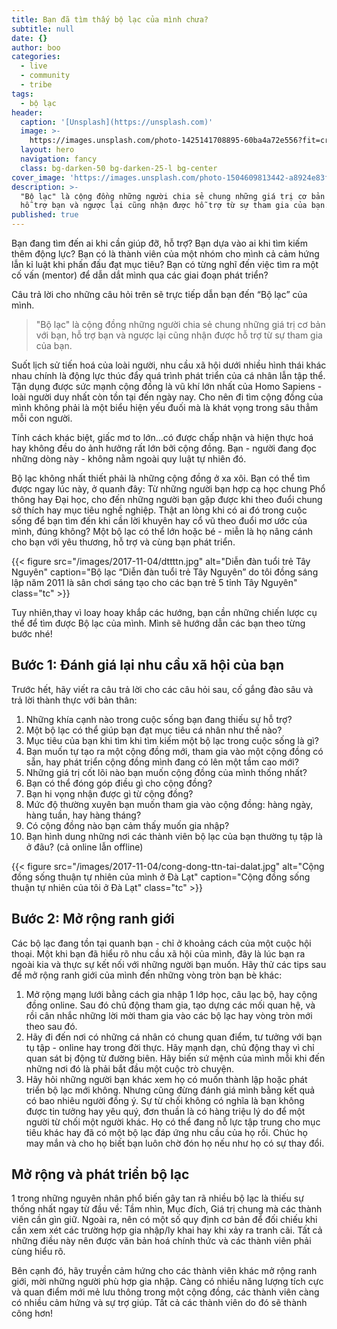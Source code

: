 ```yaml
---
title: Bạn đã tìm thấy bộ lạc của mình chưa?
subtitle: null
date: {}
author: boo
categories:
  - live
  - community
  - tribe
tags:
  - bộ lạc
header:
  caption: '[Unsplash](https://unsplash.com)'
  image: >-
    https://images.unsplash.com/photo-1425141708895-60ba4a72e556?fit=crop&w=1200&h=627
  layout: hero
  navigation: fancy
  class: bg-darken-50 bg-darken-25-l bg-center
cover_image: 'https://images.unsplash.com/photo-1504609813442-a8924e83f76e?w=800'
description: >-
  "Bộ lạc" là cộng đồng những người chia sẻ chung những giá trị cơ bản với bạn,
  hỗ trợ bạn và ngược lại cũng nhận được hỗ trợ từ sự tham gia của bạn.
published: true
---
```


Bạn đang tìm đến ai khi cần giúp đỡ, hỗ trợ? Bạn dựa vào ai khi tìm kiếm thêm động lực? Bạn có là thành viên của một nhóm cho mình cả cảm hứng lẫn kỉ luật khi phấn đấu đạt mục tiêu? Bạn có từng nghĩ đến việc tìm ra một cố vấn (mentor) để dẫn dắt mình qua các giai đoạn phát triển?

Câu trả lời cho những câu hỏi trên sẽ trực tiếp dẫn bạn đến “Bộ lạc” của mình.

> "Bộ lạc" là cộng đồng những người chia sẻ chung những giá trị cơ bản với bạn, hỗ trợ bạn và ngược lại cũng nhận được hỗ trợ từ sự tham gia của bạn.

Suốt lịch sử tiến hoá của loài người, nhu cầu xã hội dưới nhiều hình thái khác nhau chính là động lực thúc đẩy quá trình phát triển của cá nhân lẫn tập thể. Tận dụng được sức mạnh cộng đồng là vũ khí lớn nhất của Homo Sapiens - loài người duy nhất còn tồn tại đến ngày nay. Cho nên đi tìm cộng đồng của mình không phải là một biểu hiện yếu đuối mà là khát vọng trong sâu thẳm mỗi con người.

Tính cách khác biệt, giấc mơ to lớn...có được chấp nhận và hiện thực hoá hay không đều do ảnh hưởng rất lớn bởi cộng đồng. Bạn - người đang đọc những dòng này - không nằm ngoài quy luật tự nhiên đó.

Bộ lạc không nhất thiết phải là những cộng đồng ở xa xôi. Bạn có thể tìm được ngay lúc này, ở quanh đây: Từ những người bạn hợp cạ học chung Phổ thông hay Đại học, cho đến những người bạn gặp được khi theo đuổi chung sở thích hay mục tiêu nghề nghiệp. Thật an lòng khi có ai đó trong cuộc sống để bạn tìm đến khi cần lời khuyên hay cổ vũ theo đuổi mơ ước của mình, đúng không? Một bộ lạc có thể lớn hoặc bé - miễn là họ nâng cánh cho bạn với yêu thương, hỗ trợ và cùng bạn phát triển.

{{< figure src="/images/2017-11-04/dttttn.jpg" alt="Diễn đàn tuổi trẻ Tây Nguyên" caption="Bộ lạc “Diễn đàn tuổi trẻ Tây Nguyên” do tôi đồng sáng lập năm 2011 là sân chơi sáng tạo cho các bạn trẻ 5 tỉnh Tây Nguyên" class="tc" >}}

Tuy nhiên,thay vì loay hoay khắp các hướng, bạn cần những chiến lược cụ thể để tìm được Bộ lạc của mình. Mình sẽ hướng dẫn các bạn theo từng bước nhé!

## Bước 1: Đánh giá lại nhu cầu xã hội của bạn

Trước hết, hãy viết ra câu trả lời cho các câu hỏi sau, cố gắng đào sâu và trả lời thành thực với bản thân:

1. Những khía cạnh nào trong cuộc sống bạn đang thiếu sự hỗ trợ?
2. Một bộ lạc có thể giúp bạn đạt mục tiêu cá nhân như thế nào?
3. Mục tiêu của bạn khi tìm khi tìm kiếm một bộ lạc trong cuộc sống là gì?
4. Bạn muốn tự tạo ra một cộng đồng mới, tham gia vào một cộng đồng có sẵn, hay phát triển cộng đồng mình đang có lên một tầm cao mới?
5. Những giá trị cốt lõi nào bạn muốn cộng đồng của mình thống nhất?
6. Bạn có thể đóng góp điều gì cho cộng đồng?
7. Bạn hi vọng nhận được gì từ cộng đồng?
8. Mức độ thường xuyên bạn muốn tham gia vào cộng đồng: hàng ngày, hàng tuần, hay hàng tháng?
9. Có cộng đồng nào bạn cảm thấy muốn gia nhập?
10. Bạn hình dung những nơi các thành viên bộ lạc của bạn thường tụ tập là ở đâu? (cả online lẫn offline)

{{< figure src="/images/2017-11-04/cong-dong-ttn-tai-dalat.jpg" alt="Cộng đồng sống thuận tự nhiên của mình ở Đà Lạt" caption="Cộng đồng sống thuận tự nhiên của tôi ở Đà Lạt" class="tc" >}}

## Bước 2: Mở rộng ranh giới

Các bộ lạc đang tồn tại quanh bạn - chỉ ở khoảng cách của một cuộc hội thoại. Một khi bạn đã hiểu rõ nhu cầu xã hội của mình, đây là lúc bạn ra ngoài kia và thực sự kết nối với những người bạn muốn. Hãy thử các tips sau để mở rộng ranh giới của mình đến những vòng tròn bạn bè khác:

1. Mở rộng mạng lưới bằng cách gia nhập 1 lớp học, câu lạc bộ, hay cộng đồng online. Sau đó chủ động tham gia, tạo dựng các mối quan hệ, và rồi cân nhắc những lời mời tham gia vào các bộ lạc hay vòng tròn mới theo sau đó.
2. Hãy đi đến nơi có những cá nhân có chung quan điểm, tư tưởng với bạn tụ tập - online hay trong đời thực. Hãy mạnh dạn, chủ động thay vì chỉ quan sát bị động từ đường biên. Hãy biến sứ mệnh của mình mỗi khi đến những nơi đó là phải bắt đầu một cuộc trò chuyện.
3. Hãy hỏi những người bạn khác xem họ có muốn thành lập hoặc phát triển bộ lạc mới không. Nhưng cũng đừng đánh giá mình bằng kết quả có bao nhiêu người đồng ý. Sự từ chối không có nghĩa là bạn không được tin tưởng hay yêu quý, đơn thuần là có hàng triệu lý do để một người từ chối một người khác. Họ có thể đang nỗ lực tập trung cho mục tiêu khác hay đã có một bộ lạc đáp ứng nhu cầu của họ rồi. Chúc họ may mắn và cho họ biết bạn luôn chờ đón họ nếu như họ có sự thay đổi.

## Mở rộng và phát triển bộ lạc

1 trong những nguyên nhân phổ biến gây tan rã nhiều bộ lạc là thiếu sự thống nhất ngay từ đầu về: Tầm nhìn, Mục đích, Giá trị chung mà các thành viên cần gìn giữ. Ngoài ra, nên có một số quy định cơ bản để đối chiếu khi cần xem xét các trường hợp gia nhập/ly khai hay khi xảy ra tranh cãi. Tất cả những điều này nên được văn bản hoá chính thức và các thành viên phải cùng hiểu rõ.

Bên cạnh đó, hãy truyền cảm hứng cho các thành viên khác mở rộng ranh giới, mời những người phù hợp gia nhập. Càng có nhiều năng lượng tích cực và quan điểm mới mẻ lưu thông trong một cộng đồng, các thành viên càng có nhiều cảm hứng và sự trợ giúp. Tất cả các thành viên do đó sẽ thành công hơn!

